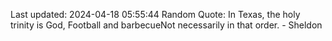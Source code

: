 Last updated: 2024-04-18 05:55:44
Random Quote: In Texas, the holy trinity is God, Football and barbecueNot necessarily in that order. - Sheldon